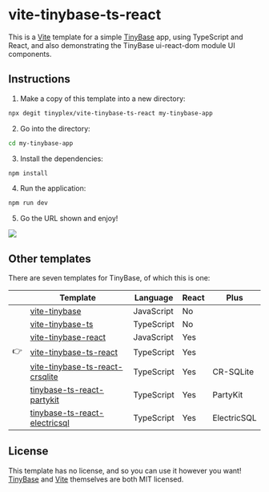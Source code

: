 # vite-tinybase-ts-react

This is a [Vite](https://vitejs.dev/) template for a simple
[TinyBase](https://tinybase.org/) app, using TypeScript and React, and also
demonstrating the TinyBase ui-react-dom module UI components.

## Instructions

1. Make a copy of this template into a new directory:

```sh
npx degit tinyplex/vite-tinybase-ts-react my-tinybase-app
```

2. Go into the directory:

```sh
cd my-tinybase-app
```

3. Install the dependencies:

```sh
npm install
```

4. Run the application:

```sh
npm run dev
```

5. Go the URL shown and enjoy!

![](https://tinybase.org/vite-tinybase-2.png)

## Other templates

There are seven templates for TinyBase, of which this is one:

|     | Template                                                                                       | Language   | React | Plus        |
| --- | ---------------------------------------------------------------------------------------------- | ---------- | ----- | ----------- |
|     | [vite-tinybase](https://github.com/tinyplex/vite-tinybase)                                     | JavaScript | No    |             |
|     | [vite-tinybase-ts](https://github.com/tinyplex/vite-tinybase-ts)                               | TypeScript | No    |             |
|     | [vite-tinybase-react](https://github.com/tinyplex/vite-tinybase-react)                         | JavaScript | Yes   |             |
| 👉  | [vite-tinybase-ts-react](https://github.com/tinyplex/vite-tinybase-ts-react)                   | TypeScript | Yes   |             |
|     | [vite-tinybase-ts-react-crsqlite](https://github.com/tinyplex/vite-tinybase-ts-react-crsqlite) | TypeScript | Yes   | CR-SQLite   |
|     | [tinybase-ts-react-partykit](https://github.com/tinyplex/tinybase-ts-react-partykit)           | TypeScript | Yes   | PartyKit    |
|     | [tinybase-ts-react-electricsql](https://github.com/tinyplex/tinybase-ts-react-electricsql)     | TypeScript | Yes   | ElectricSQL |

## License

This template has no license, and so you can use it however you want!
[TinyBase](https://github.com/tinyplex/tinybase/blob/main/LICENSE) and
[Vite](https://github.com/vitejs/vite/blob/main/LICENSE) themselves are both MIT
licensed.
